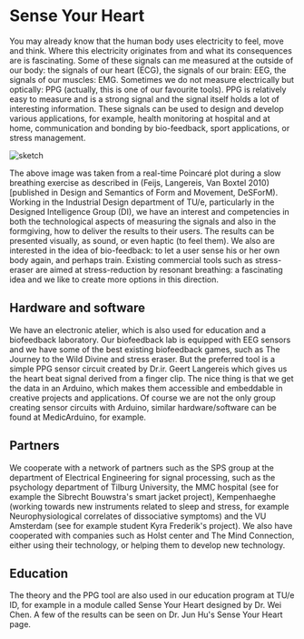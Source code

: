 # Sense Your Heart

You may already know that the human body uses electricity to feel, move and think. Where this electricity originates from and what its consequences are is fascinating. Some of these signals can me measured at the outside of our body: the signals of our heart (ECG), the signals of our brain: EEG, the signals of our muscles: EMG. Sometimes we do not measure electrically but optically: PPG (actually, this is one of our favourite tools). PPG is relatively easy to measure and is a strong signal and the signal itself holds a lot of interesting information. These signals can be used to design and develop various applications, for example, health monitoring at hospital and at home, communication and bonding by bio-feedback, sport applications, or stress management.

![sketch](http://www.idemployee.id.tue.nl/l.m.g.feijs/slowbreathing.jpg)

The above image was taken from a real-time Poincaré plot during a slow breathing exercise as described in (Feijs, Langereis, Van Boxtel 2010) [published in Design and Semantics of Form and Movement, DeSForM). Working in the Industrial Design department of TU/e, particularly in the Designed Intelligence Group (DI), we have an interest and competencies in both the technological aspects of measuring the signals and also in the formgiving, how to deliver the results to their users. The results can be presented visually, as sound, or even haptic (to feel them). We also are interested in the idea of bio-feedback: to let a user sense his or her own body again, and perhaps train. Existing commercial tools such as stress-eraser are aimed at stress-reduction by resonant breathing: a fascinating idea and we like to create more options in this direction.

## Hardware and software

We have an electronic atelier, which is also used for education and a biofeedback laboratory. Our biofeedback lab is equipped with EEG sensors and we have some of the best existing biofeedback games, such as The Journey to the Wild Divine and stress eraser. But the preferred tool is a simple PPG sensor circuit created by Dr.ir. Geert Langereis which gives us the heart beat signal derived from a finger clip. The nice thing is that we get the data in an Arduino, which makes them accessible and embeddable in creative projects and applications. Of course we are not the only group creating sensor circuits with Arduino, similar hardware/software can be found at MedicArduino, for example.

## Partners

We cooperate with a network of partners such as the SPS group at the department of Electrical Engineering for signal processing, such as the psychology department of Tilburg University, the MMC hospital (see for example the Sibrecht Bouwstra's smart jacket project), Kempenhaeghe (working towards new instruments related to sleep and stress, for example Neurophysiological correlates of dissociative symptoms) and the VU Amsterdam (see for example student Kyra Frederik's project). We also have cooperated with companies such as Holst center and The Mind Connection, either using their technology, or helping them to develop new technology.

## Education

The theory and the PPG tool are also used in our education program at TU/e ID, for example in a module called Sense Your Heart designed by Dr. Wei Chen. A few of the results can be seen on Dr. Jun Hu's Sense Your Heart page.
